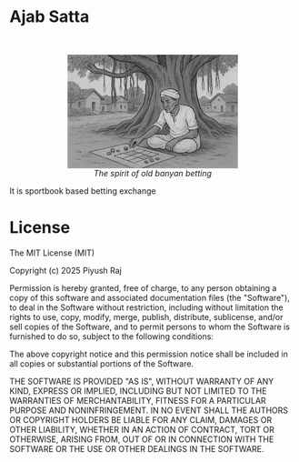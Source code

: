 # Ajab Satta

<br/>
<p align="center">
<img width="300" height="" alt="Image" src="../betting-man-scaled.png" align="center"/>
<br/>
<i>The spirit of old banyan betting</i>
</p>

It is sportbook based betting exchange

# License

The MIT License (MIT)

Copyright (c) 2025 Piyush Raj

Permission is hereby granted, free of charge, to any person obtaining a copy of this software and associated documentation files (the "Software"), to deal in the Software without restriction, including without limitation the rights to use, copy, modify, merge, publish, distribute, sublicense, and/or sell copies of the Software, and to permit persons to whom the Software is furnished to do so, subject to the following conditions:

The above copyright notice and this permission notice shall be included in all copies or substantial portions of the Software.

THE SOFTWARE IS PROVIDED "AS IS", WITHOUT WARRANTY OF ANY KIND, EXPRESS OR IMPLIED, INCLUDING BUT NOT LIMITED TO THE WARRANTIES OF MERCHANTABILITY, FITNESS FOR A PARTICULAR PURPOSE AND NONINFRINGEMENT. IN NO EVENT SHALL THE AUTHORS OR COPYRIGHT HOLDERS BE LIABLE FOR ANY CLAIM, DAMAGES OR OTHER LIABILITY, WHETHER IN AN ACTION OF CONTRACT, TORT OR OTHERWISE, ARISING FROM, OUT OF OR IN CONNECTION WITH THE SOFTWARE OR THE USE OR OTHER DEALINGS IN THE SOFTWARE.
